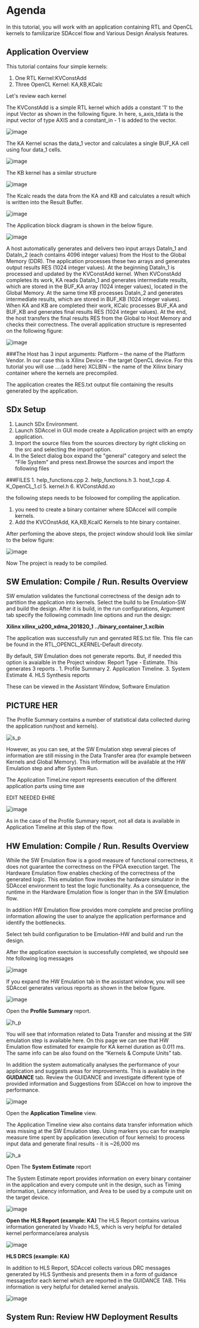 # Agenda 
 In this tutorial, you will work with an application containing RTL and OpenCL kernels to familizarize SDAccel flow and  Various Design Analysis features.

## Application Overview

This tutorial contains four simple kernels:

1. One RTL Kernel:KVConstAdd
2. Three OpenCL Kernel: KA,KB,KCalc

Let's review each kernel

The KVConstAdd is a simple RTL kernel which adds a constant '1' to the input Vector as shown in the following figure. In here, s_axis_tdata is the input vector of type AXIS and a constant_in - 1 is added to the vector.

![image](https://user-images.githubusercontent.com/32319498/45986727-22332b80-c022-11e8-9946-ad44fcef1c66.png)

The KA Kernel scnas the data_1 vector and calculates a single BUF_KA cell using four data_1 cells.

![image](https://user-images.githubusercontent.com/32319498/45986879-11cf8080-c023-11e8-9fd6-0f41d91eefba.png)

The KB kernel has a similar structure 

![image](https://user-images.githubusercontent.com/32319498/45986929-6b37af80-c023-11e8-8e48-fcb4cde14a13.png)

The Kcalc reads the data from the KA and KB and calculates a result which is written into the Result Buffer.

![image](https://user-images.githubusercontent.com/32319498/45986953-9c17e480-c023-11e8-968d-01620018bdf7.png)

The Application block diagram is shown in the below figure.

![image](https://user-images.githubusercontent.com/32319498/45986984-dda88f80-c023-11e8-8315-ea50b54c25db.png)

A host automatically generates and delivers two input arrays DataIn_1 and DataIn_2 (each contains 4096 integer values) from the Host to the Global Memory (DDR). The application processes these two arrays and generates output results RES (1024 integer values). At the beginning DataIn_1 is processed and updated by the KVConstAdd kernel. When KVConstAdd completes its work, KA reads DataIn_1 and generates intermediate results, which are stored in the BUF_KA array (1024
integer values), located in the Global Memory. At the same time KB processes DataIn_2 and generates intermediate results,
which are stored in BUF_KB (1024 integer values). When KA and KB are completed their work, KCalc processes BUF_KA and BUF_KB and generates final results RES (1024 integer values). At the end, the host transfers the final results RES from the Global to Host Memory and checks their correctness. The overall application structure is represented on the following figure:

![image](https://user-images.githubusercontent.com/32319498/45987018-15afd280-c024-11e8-8fbc-8600422fdc73.png)

###The Host has 3 input arguments:
	Platform – the name of the Platform Vendor.
	In our case this is Xilinx
	 Device – the target OpenCL device.
	For this tutorial you will use ....(add here)
 	XCLBIN – the name of the Xilinx binary container where the kernels are precompiled.

The application creates the RES.txt output file containing the results generated by the application.

## SDx Setup

1. Launch SDx Environment.
2. Launch SDAccel in GUI mode create a Application project with an empty application.
3. Import the source files from the sources directory by right clicking on the src and selecting the import option.
4. In the Select dialog box expand the "general" category and select the "File System" and press next.Browse the sources and import the following files 

###FILES
	1. help_functions.cpp
	2. help_functions.h
	3. host_1.cpp
	4. K_OpenCL_1.cl
	5. kernel.h
	6. KVConstAdd.xo

the following steps needs to be foloowed for compiling the application.

1. you need to create a binary container where SDAccel will compile kernels.
2. Add the KVCOnstAdd, KA,KB,KcalC Kernels to hte binary container.

After perfoming the above steps, the project window should look like similar to the below figure:

![image](https://user-images.githubusercontent.com/32319498/45987632-7db3e800-c027-11e8-8a14-118643a27f8f.png)

Now The project is ready to be compiled.

## SW Emulation: Compile / Run. Results Overview

SW emulation validates the functional correctness of the design adn to partition the application into kernels. Select the build to be Emulation-SW and build the design. After it is build, in the run configurations, Argument tab specify the following commadn line options and run the design:

**Xilinx xilinx_u200_xdma_201820_1 ../binary_container_1.xclbin**

The application was successfully run and genrated RES.txt file. This file can be found in the RTL_OPENCL_KERNEL-Default direcoty. 

By default, SW Emulation does not generate reports. But, if needed this option is avaialble in the Project window: Report Type - Estimate. This generates 3 reports .
	1. Profile Summary
	2. Application Timeline.
	3. System Estimate
	4. HLS Synthesis reports

These can be viewed in the Assistant Window, Software Emulation 

## PICTURE HER 


The Profile Summary contains a number of statistical data collected during the application run(host and kernels).

![s_p](https://user-images.githubusercontent.com/32319498/45988369-6c6cda80-c02b-11e8-8d3d-56fa1f36c721.PNG)


However, as you can see, at the SW Emulation step several pieces of information are still missing in the Data Transfer area (for example between Kernels and Global Memory). This information will be available at the HW
Emulation step and after System Run.

The Application TimeLine report represents execution of the different application parts using time axe

EDIT NEEDED EHRE

![image](https://user-images.githubusercontent.com/32319498/45988421-b0f87600-c02b-11e8-810b-9ab16ac9455c.png)


As in the case of the Profile Summary report, not all data is available in Application Timeline at this step of the flow.

## HW Emulation: Compile / Run. Results Overview

While the SW Emulation flow is a good measure of functional correctness, it does not guarantee the correctness on the FPGA execution target. The Hardware Emulation flow enables checking of the correctness of the generated logic. This emulation flow invokes the hardware simulator in the SDAccel environment to test the logic functionality. As a consequence, the runtime in the Hardware Emulation flow is longer than in the SW Emulation flow.

In addition HW Emulation flow provides more complete and precise profiling information allowing the user to analyze the application performance and identify the bottlenecks.

Select teh build configuration to be Emulation-HW and build and run the design.

After the application exectuion is successfully completed, we shpould see hte following log messages

![image](https://user-images.githubusercontent.com/32319498/45988847-d8504280-c02d-11e8-9889-698ceefb5536.png)


If you expand the HW Emulation tab in the assistant window, you will see SDAccel generates various reports as shown in the below figure.

![image](https://user-images.githubusercontent.com/32319498/45988884-0170d300-c02e-11e8-9d5d-6816632ee6b9.png)


Open the **Profile Summary** report.

![h_p](https://user-images.githubusercontent.com/32319498/45989083-d63ab380-c02e-11e8-9faa-634407ce3877.PNG)


You will see that information related to Data Transfer and missing at the SW emulation step is available here. On this page we can see that HW Emulation flow estimated for example for KA  kernel duration as 0.011 ms. The same info can be also found on the “Kernels & Compute Units” tab.

In addition the system automatically analyses the performance of your application and suggests areas for improvements. This is available in the **GUIDANCE** tab. Review the GUIDANCE and investigate different type of provided
information and Suggestions from SDAccel on how to improve the performance.

![image](https://user-images.githubusercontent.com/32319498/45988977-793efd80-c02e-11e8-91ca-eb50bfb0c9a5.png)

Open the **Application Timeline** view.

The Application Timeline view also contains data transfer information which was missing at the SW Emulation step. Using markers you can for example measure time spent by application (execution of four kernels) to process input data and
generate final results - it is ~26,000 ms

![h_a](https://user-images.githubusercontent.com/32319498/45989230-9d4f0e80-c02f-11e8-8d90-5ba4ed2499b7.PNG)

Open The **System Estimate** report

The System Estimate report provides information on every binary container in the application and every compute unit in the design, such as Timing information, Latency information, and Area to be used by a compute unit on the target device.

![image](https://user-images.githubusercontent.com/32319498/45989309-0a62a400-c030-11e8-8e99-c2af9ecf0ea4.png)

**Open the HLS Report (example: KA)**
The HLS Report contains various information generated by Vivado HLS, which is very helpful for detailed kernel performance/area analysis

![image](https://user-images.githubusercontent.com/32319498/45989349-354cf800-c030-11e8-9186-2538024567ab.png)

**HLS DRCS (example: KA)**

In addition to HLS Report, SDAccel collects various DRC messages generated by HLS Synthesis and presents them in a form of guidance messagesfor each kernel which are reported in the GUIDANCE TAB. THis information is very helpful for detailed kernel analysis.

![image](https://user-images.githubusercontent.com/32319498/45989416-7cd38400-c030-11e8-9126-75f62b39ba5e.png)

## System Run: Review HW Deployment Results

